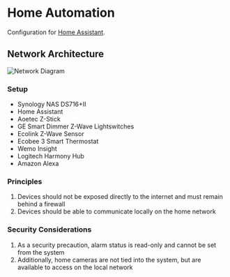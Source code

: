 # Home Automation

Configuration for [Home Assistant](https://home-assistant.io/).


## Network Architecture

![Network Diagram](https://jeffharrell.github.io/home-assistant-config/HomeNetworkDiagram.svg)

### Setup
- Synology NAS DS716+II
- Home Assistant
- Aoetec Z-Stick
- GE Smart Dimmer Z-Wave Lightswitches 
- Ecolink Z-Wave Sensor
- Ecobee 3 Smart Thermostat
- Wemo Insight
- Logitech Harmony Hub
- Amazon Alexa

### Principles

1. Devices should not be exposed directly to the internet and must remain behind a firewall
2. Devices should be able to communicate locally on the home network

### Security Considerations

1. As a security precaution, alarm status is read-only and cannot be set from the system
2. Additionally, home cameras are not tied into the system, but are available to access on the local network
